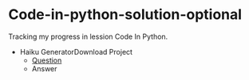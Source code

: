 # Code-in-python-solution-optional
Tracking my progress in lession Code In Python.

- Haiku GeneratorDownload Project
  - [Question](Question/Haiku_Generator)
  - Answer
